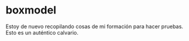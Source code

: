# boxmodel

Estoy de nuevo recopilando cosas de mi formación para hacer pruebas. Esto es un auténtico calvario.
